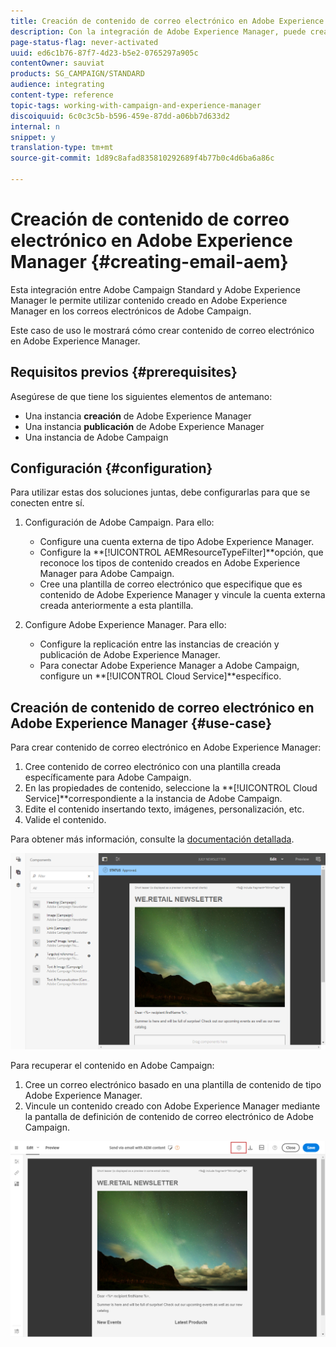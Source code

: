 ```yaml
---
title: Creación de contenido de correo electrónico en Adobe Experience Manager.
description: Con la integración de Adobe Experience Manager, puede crear contenido directamente en AEM y utilizarlo posteriormente en Adobe Campaign.
page-status-flag: never-activated
uuid: ed6c1b76-87f7-4d23-b5e2-0765297a905c
contentOwner: sauviat
products: SG_CAMPAIGN/STANDARD
audience: integrating
content-type: reference
topic-tags: working-with-campaign-and-experience-manager
discoiquuid: 6c0c3c5b-b596-459e-87dd-a06bb7d633d2
internal: n
snippet: y
translation-type: tm+mt
source-git-commit: 1d89c8afad835810292689f4b77b0c4d6ba6a86c

---
```



# Creación de contenido de correo electrónico en Adobe Experience Manager {#creating-email-aem}

Esta integración entre Adobe Campaign Standard y Adobe Experience Manager le permite utilizar contenido creado en Adobe Experience Manager en los correos electrónicos de Adobe Campaign.

Este caso de uso le mostrará cómo crear contenido de correo electrónico en Adobe Experience Manager.

## Requisitos previos {#prerequisites}

Asegúrese de que tiene los siguientes elementos de antemano:

* Una instancia **creación** de Adobe Experience Manager
* Una instancia **publicación** de Adobe Experience Manager
* Una instancia de Adobe Campaign

## Configuración {#configuration}

Para utilizar estas dos soluciones juntas, debe configurarlas para que se conecten entre sí.

1. Configuración de Adobe Campaign. Para ello:

   * Configure una cuenta externa de tipo Adobe Experience Manager.
   * Configure la **[!UICONTROL AEMResourceTypeFilter]**opción, que reconoce los tipos de contenido creados en Adobe Experience Manager para Adobe Campaign.
   * Cree una plantilla de correo electrónico que especifique que es contenido de Adobe Experience Manager y vincule la cuenta externa creada anteriormente a esta plantilla.

1. Configure Adobe Experience Manager. Para ello:

   * Configure la replicación entre las instancias de creación y publicación de Adobe Experience Manager.
   * Para conectar Adobe Experience Manager a Adobe Campaign, configure un **[!UICONTROL Cloud Service]**específico.

## Creación de contenido de correo electrónico en Adobe Experience Manager {#use-case}

Para crear contenido de correo electrónico en Adobe Experience Manager:

1. Cree contenido de correo electrónico con una plantilla creada específicamente para Adobe Campaign.
1. En las propiedades de contenido, seleccione la **[!UICONTROL Cloud Service]**correspondiente a la instancia de Adobe Campaign.
1. Edite el contenido insertando texto, imágenes, personalización, etc.
1. Valide el contenido.

Para obtener más información, consulte la [documentación detallada](https://docs.adobe.com/docs/en/aem/6-2/author/personalization/adobe-campaign/campaign.html).

![](assets/aem_content.png)

Para recuperar el contenido en Adobe Campaign:

1. Cree un correo electrónico basado en una plantilla de contenido de tipo Adobe Experience Manager.
1. Vincule un contenido creado con Adobe Experience Manager mediante la pantalla de definición de contenido de correo electrónico de Adobe Campaign.

![](assets/aem_linked_content.png)

